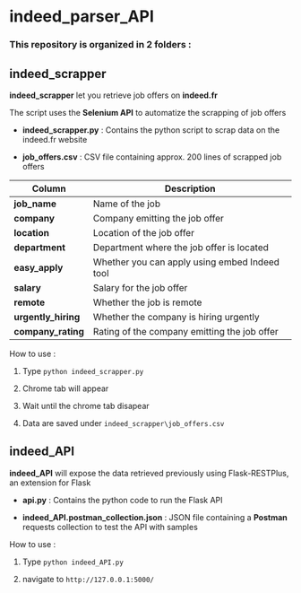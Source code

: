 # indeed_parser_API

### This repository is organized in 2 folders :

## indeed_scrapper

**indeed_scrapper** let you retrieve job offers on **indeed.fr**

The script uses the **Selenium API** to automatize the scrapping of job offers

* **indeed_scrapper.py** : Contains the python script to scrap data on the indeed.fr website

* **job_offers.csv** : CSV file containing approx. 200 lines of scrapped job offers

| Column | Description |
| --- | --- |
| **job_name** | Name of the job |
| **company** | Company emitting the job offer |
| **location** | Location of the job offer |
| **department** | Department where the job offer is located |
| **easy_apply** | Whether you can apply using embed Indeed tool |
| **salary** | Salary for the job offer |
| **remote** | Whether the job is remote |
| **urgently_hiring** | Whether the company is hiring urgently |
| **company_rating** | Rating of the company emitting the job offer |

How to use :

1. Type `python indeed_scrapper.py`

2. Chrome tab will appear

3. Wait until the chrome tab disapear

4. Data are saved under `indeed_scrapper\job_offers.csv`

## indeed_API

**indeed_API** will expose the data retrieved previously using Flask-RESTPlus, an extension for Flask

* **api.py** : Contains the python code to run the Flask API

* **indeed_API.postman_collection.json** : JSON file containing a **Postman** requests collection to test the API with samples

How to use :

1. Type `python indeed_API.py`

2. navigate to `http://127.0.0.1:5000/`
